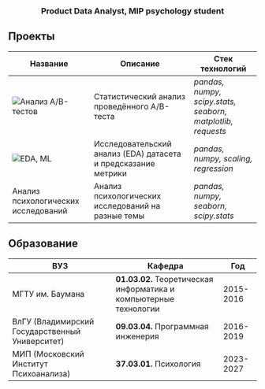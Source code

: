 <h3 align="center">Product Data Analyst, MIP psychology student</h3>

## Проекты
| Название                            | Описание                                                       | Стек технологий                                             |
|-------------------------------------|----------------------------------------------------------------|-------------------------------------------------------------|
| ![Анализ A/B-тестов]([https://github.com/shvartzdev/pets/blob/main/AB-tests.ipynb])                   | Статистический анализ проведённого A/B-теста                   | *pandas, numpy, scipy.stats, seaborn, matplotlib, requests* |
| ![EDA, ML]([https://github.com/shvartzdev/pets/blob/main/hr_model.ipynb])                             | Исследовательский анализ (EDA) датасета и предсказание метрики | *pandas, numpy, scaling, regression*                        |
| Анализ психологических исследований | Анализ психологических исследований на разные темы             | *pandas, numpy, seaborn, scipy.stats*                       |


## Образование

| ВУЗ                                             | Кафедра                                                           | Год       |
|-------------------------------------------------|-------------------------------------------------------------------|-----------|
| МГТУ им. Баумана                                | **01.03.02.** Теоретическая информатика и компьютерные технологии | 2015-2016 |
| ВлГУ (Владимирский Государственный Университет) | **09.03.04.** Программная инженерия                               | 2016-2019 |
| МИП (Московский Институт Психоанализа)          | **37.03.01.** Психология                                          | 2023-2027 |
